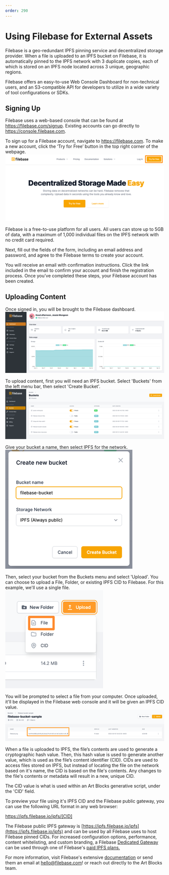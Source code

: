 ```yaml
---
order: 290
---
```


# Using Filebase for External Assets

Filebase is a geo-redundant IPFS pinning service and decentralized storage provider. When a file is uploaded to an IPFS bucket on Filebase, it is automatically pinned to the IPFS network with 3 duplicate copies, each of which is stored on an IPFS node located across 3 unique, geographic regions.

Filebase offers an easy-to-use Web Console Dashboard for non-technical users, and an S3-compatible API for developers to utilize in a wide variety of tool configurations or SDKs. 

## Signing Up

Filebase uses a web-based console that can be found at https://filebase.com/signup. Existing accounts can go directly to https://console.filebase.com.

To sign up for a Filebase account, navigate to https://filebase.com. To make a new account, click the ‘Try for Free’ button in the top right corner of the webpage. ![signup](/static/Filebase_setup1.png)

Filebase is a free-to-use platform for all users. All users can store up to 5GB of data, with a maximum of 1,000 individual files on the IPFS network with no credit card required. 

Next, fill out the fields of the form, including an email address and password, and agree to the Filebase terms to create your account. 

You will receive an email with confirmation instructions. Click the link included in the email to confirm your account and finish the registration process. 
Once you’ve completed these steps, your Filebase account has been created. 

## Uploading Content
Once signed in, you will be brought to the Filebase dashboard. ![web_dashboard](/static/Filebase_setup2.png)

To upload content, first you will need an IPFS bucket. Select 'Buckets' from the left menu bar, then select 'Create Bucket'. ![buckets](/static/Filebase_setup3.png)

Give your bucket a name, then select IPFS for the network. ![bucket_ipfs](/static/Filebase_setup4.png)

Then, select your bucket from the Buckets menu and select 'Upload'. You can choose to upload a File, Folder, or existing IPFS CID to Filebase. For this example, we'll use a single file. ![upload](/static/Filebase_setup5.png)

You will be prompted to select a file from your computer. Once uploaded, it'll be displayed in the Filebase web console and it will be given an IPFS CID value. ![cid](/static/Filebase_setup6.png)

When a file is uploaded to IPFS, the file’s contents are used to generate a cryptographic hash value. Then, this hash value is used to generate another value, which is used as the file’s content identifier (CID). CIDs are used to access files stored on IPFS, but instead of locating the file on the network based on it's name, the CID is based on the file's contents. Any changes to the file's contents or metadata will result in a new, unique CID.

The CID value is what is used within an Art Blocks generative script, under the 'CID' field. 

To preview your file using it's IPFS CID and the Filebase public gateway, you can use the following URL format in any web browser:

https://ipfs.filebase.io/ipfs/[CID]

The Filebase public IPFS gateway is [https://ipfs.filebase.io/ipfs](https://ipfs.filebase.io/ipfs) and can be used by all Filebase uses to host Filebase pinned CIDs. For increased configuration options, performance, content whitelisting, and custom branding, a Filebase [Dedicated Gateway](https://docs.filebase.com/ipfs/ipfs-gateways/getting-started-with-ipfs-dedicated-gateways) can be used through one of Filebase's [paid IPFS plans.](https://docs.filebase.com/getting-started/billing-and-pricing/pricing-model#subscription-tiers) 

For more information, visit Filebase's extensive [documentation](https://docs.filebase.com) or send them an email at [hello@filebase.com](hello@filebase.com)! or reach out directly to the Art Blocks team. 
